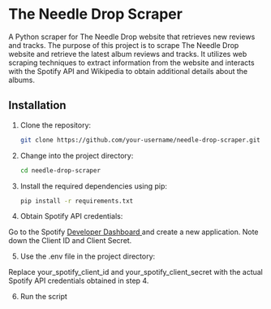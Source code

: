 # The Needle Drop Scraper

A Python scraper for The Needle Drop website that retrieves new reviews and tracks.
The purpose of this project is to scrape The Needle Drop website and retrieve the latest album reviews and tracks. It utilizes web scraping techniques to extract information from the website and interacts with the Spotify API and Wikipedia to obtain additional details about the albums.

## Installation

1. Clone the repository:

   ```bash
   git clone https://github.com/your-username/needle-drop-scraper.git
   ```
   
2. Change into the project directory:

   ```bash
   cd needle-drop-scraper
   ```
   
3. Install the required dependencies using pip:

   ```bash
   pip install -r requirements.txt
   ```
   
4. Obtain Spotify API credentials:

Go to the Spotify [Developer Dashboard ](https://developer.spotify.com/dashboard) and create a new application.
Note down the Client ID and Client Secret.

5. Use the .env file in the project directory:

Replace your_spotify_client_id and your_spotify_client_secret with the actual Spotify API credentials obtained in step 4.

6. Run the script
